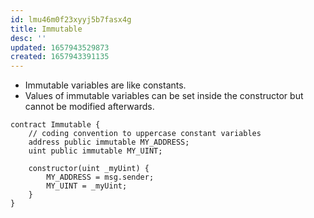 ```yaml
---
id: lmu46m0f23xyyj5b7fasx4g
title: Immutable
desc: ''
updated: 1657943529873
created: 1657943391135
---
```


- Immutable variables are like constants.
- Values of immutable variables can be set inside the constructor but cannot be modified afterwards.

```solidity
contract Immutable {
    // coding convention to uppercase constant variables
    address public immutable MY_ADDRESS;
    uint public immutable MY_UINT;

    constructor(uint _myUint) {
        MY_ADDRESS = msg.sender;
        MY_UINT = _myUint;
    }
}

```
